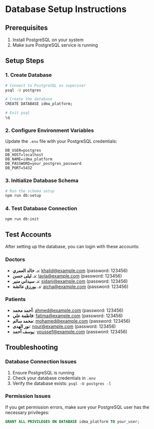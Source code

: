 # Database Setup Instructions

## Prerequisites
1. Install PostgreSQL on your system
2. Make sure PostgreSQL service is running

## Setup Steps

### 1. Create Database
```bash
# Connect to PostgreSQL as superuser
psql -U postgres

# Create the database
CREATE DATABASE idma_platform;

# Exit psql
\q
```

### 2. Configure Environment Variables
Update the `.env` file with your PostgreSQL credentials:
```
DB_USER=postgres
DB_HOST=localhost
DB_NAME=idma_platform
DB_PASSWORD=your_postgres_password
DB_PORT=5432
```

### 3. Initialize Database Schema
```bash
# Run the schema setup
npm run db:setup
```

### 4. Test Database Connection
```bash
npm run db:init
```

## Test Accounts

After setting up the database, you can login with these accounts:

### Doctors
- **د. خالد العمري**: khalid@example.com (password: 123456)
- **د. ليلى حسن**: layla@example.com (password: 123456)
- **د. سيداني منير**: sidani@example.com (password: 123456)
- **د. بورزق عائشة**: aicha@example.com (password: 123456)

### Patients
- **أحمد محمد**: ahmed@example.com (password: 123456)
- **فاطمة علي**: fatima@example.com (password: 123456)
- **محمد سالم**: mohamed@example.com (password: 123456)
- **نور الهدى**: nour@example.com (password: 123456)
- **يوسف أحمد**: youssef@example.com (password: 123456)

## Troubleshooting

### Database Connection Issues
1. Ensure PostgreSQL is running
2. Check your database credentials in `.env`
3. Verify the database exists: `psql -U postgres -l`

### Permission Issues
If you get permission errors, make sure your PostgreSQL user has the necessary privileges:
```sql
GRANT ALL PRIVILEGES ON DATABASE idma_platform TO your_user;
```
